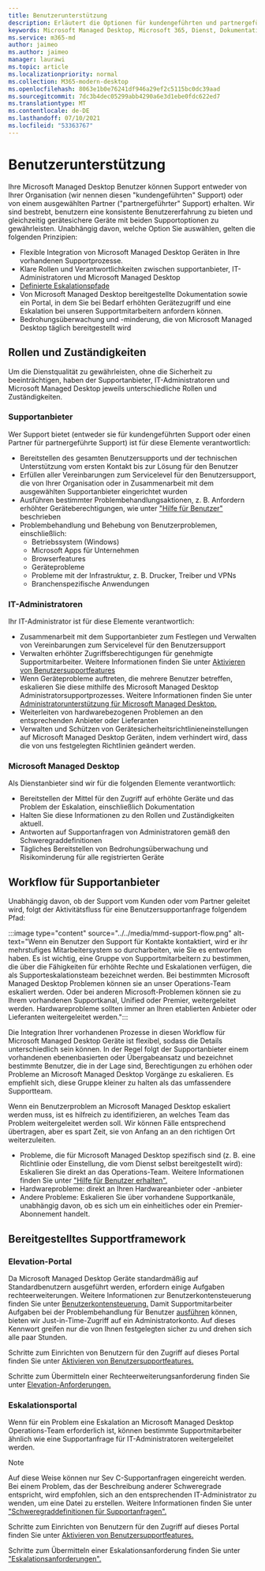 ```yaml
---
title: Benutzerunterstützung
description: Erläutert die Optionen für kundengeführten und partnergeführten Support.
keywords: Microsoft Managed Desktop, Microsoft 365, Dienst, Dokumentation
ms.service: m365-md
author: jaimeo
ms.author: jaimeo
manager: laurawi
ms.topic: article
ms.localizationpriority: normal
ms.collection: M365-modern-desktop
ms.openlocfilehash: 8063e1b0e76241df946a29ef2c5115bc0dc39aad
ms.sourcegitcommit: 7dc3b4dec05299abb4290a6e3d1ebe0fdc622ed7
ms.translationtype: MT
ms.contentlocale: de-DE
ms.lasthandoff: 07/10/2021
ms.locfileid: "53363767"
---
```

# <a name="user-support"></a>Benutzerunterstützung

Ihre Microsoft Managed Desktop Benutzer können Support entweder von Ihrer Organisation (wir nennen diesen "kundengeführten" Support) oder von einem ausgewählten Partner ("partnergeführter" Support) erhalten. Wir sind bestrebt, benutzern eine konsistente Benutzererfahrung zu bieten und gleichzeitig gerätesichere Geräte mit beiden Supportoptionen zu gewährleisten. Unabhängig davon, welche Option Sie auswählen, gelten die folgenden Prinzipien: 

- Flexible Integration von Microsoft Managed Desktop Geräten in Ihre vorhandenen Supportprozesse. 
- Klare Rollen und Verantwortlichkeiten zwischen supportanbieter, IT-Administratoren und Microsoft Managed Desktop 
- [Definierte Eskalationspfade](#workflow-for-support-providers)
- Von Microsoft Managed Desktop bereitgestellte Dokumentation sowie ein Portal, in dem Sie bei Bedarf erhöhten Gerätezugriff und eine Eskalation bei unseren Supportmitarbeitern anfordern können.
- Bedrohungsüberwachung und -minderung, die von Microsoft Managed Desktop täglich bereitgestellt wird

## <a name="roles-and-responsibilities"></a>Rollen und Zuständigkeiten

Um die Dienstqualität zu gewährleisten, ohne die Sicherheit zu beeinträchtigen, haben der Supportanbieter, IT-Administratoren und Microsoft Managed Desktop jeweils unterschiedliche Rollen und Zuständigkeiten.

### <a name="support-provider"></a>Supportanbieter

Wer Support bietet (entweder sie für kundengeführten Support oder einen Partner für partnergeführte Support) ist für diese Elemente verantwortlich:

- Bereitstellen des gesamten Benutzersupports und der technischen Unterstützung vom ersten Kontakt bis zur Lösung für den Benutzer
- Erfüllen aller Vereinbarungen zum Servicelevel für den Benutzersupport, die von Ihrer Organisation oder in Zusammenarbeit mit dem ausgewählten Supportanbieter eingerichtet wurden
- Ausführen bestimmter Problembehandlungsaktionen, z. B. Anfordern erhöhter Geräteberechtigungen, wie unter ["Hilfe für Benutzer"](../working-with-managed-desktop/end-user-support.md) beschrieben
- Problembehandlung und Behebung von Benutzerproblemen, einschließlich:
    - Betriebssystem (Windows)
    - Microsoft Apps für Unternehmen
    - Browserfeatures
    - Geräteprobleme
    - Probleme mit der Infrastruktur, z. B. Drucker, Treiber und VPNs
    - Branchenspezifische Anwendungen

### <a name="it-admin"></a>IT-Administratoren

Ihr IT-Administrator ist für diese Elemente verantwortlich:

- Zusammenarbeit mit dem Supportanbieter zum Festlegen und Verwalten von Vereinbarungen zum Servicelevel für den Benutzersupport
- Verwalten erhöhter Zugriffsberechtigungen für genehmigte Supportmitarbeiter. Weitere Informationen finden Sie unter [Aktivieren von Benutzersupportfeatures](../get-started/enable-support.md)
- Wenn Geräteprobleme auftreten, die mehrere Benutzer betreffen, eskalieren Sie diese mithilfe des Microsoft Managed Desktop Administratorsupportprozesses. Weitere Informationen finden Sie unter [Administratorunterstützung für Microsoft Managed Desktop.](../working-with-managed-desktop/admin-support.md)
- Weiterleiten von hardwarebezogenen Problemen an den entsprechenden Anbieter oder Lieferanten
- Verwalten und Schützen von Gerätesicherheitsrichtlinieneinstellungen auf Microsoft Managed Desktop Geräten, indem verhindert wird, dass die von uns festgelegten Richtlinien geändert werden.

### <a name="microsoft-managed-desktop"></a>Microsoft Managed Desktop

Als Dienstanbieter sind wir für die folgenden Elemente verantwortlich:

- Bereitstellen der Mittel für den Zugriff auf erhöhte Geräte und das Problem der Eskalation, einschließlich Dokumentation
- Halten Sie diese Informationen zu den Rollen und Zuständigkeiten aktuell.
- Antworten auf Supportanfragen von Administratoren gemäß den Schweregraddefinitionen
- Tägliches Bereitstellen von Bedrohungsüberwachung und Risikominderung für alle registrierten Geräte

## <a name="workflow-for-support-providers"></a>Workflow für Supportanbieter

Unabhängig davon, ob der Support vom Kunden oder vom Partner geleitet wird, folgt der Aktivitätsfluss für eine Benutzersupportanfrage folgendem Pfad:

:::image type="content" source="../../media/mmd-support-flow.png" alt-text="Wenn ein Benutzer den Support für Kontakte kontaktiert, wird er ihr mehrstufiges Mitarbeitersystem so durcharbeiten, wie Sie es entworfen haben. Es ist wichtig, eine Gruppe von Supportmitarbeitern zu bestimmen, die über die Fähigkeiten für erhöhte Rechte und Eskalationen verfügen, die als Supporteskalationsteam bezeichnet werden. Bei bestimmten Microsoft Managed Desktop Problemen können sie an unser Operations-Team eskaliert werden. Oder bei anderen Microsoft-Problemen können sie zu Ihrem vorhandenen Supportkanal, Unified oder Premier, weitergeleitet werden. Hardwareprobleme sollten immer an Ihren etablierten Anbieter oder Lieferanten weitergeleitet werden.":::

Die Integration Ihrer vorhandenen Prozesse in diesen Workflow für Microsoft Managed Desktop Geräte ist flexibel, sodass die Details unterschiedlich sein können. In der Regel folgt der Supportanbieter einem vorhandenen ebenenbasierten oder Übergabeansatz und bezeichnet bestimmte Benutzer, die in der Lage sind, Berechtigungen zu erhöhen oder Probleme an Microsoft Managed Desktop Vorgänge zu eskalieren. Es empfiehlt sich, diese Gruppe kleiner zu halten als das umfassendere Supportteam.

Wenn ein Benutzerproblem an Microsoft Managed Desktop eskaliert werden muss, ist es hilfreich zu identifizieren, an welches Team das Problem weitergeleitet werden soll. Wir können Fälle entsprechend übertragen, aber es spart Zeit, sie von Anfang an an den richtigen Ort weiterzuleiten.

- Probleme, die für Microsoft Managed Desktop spezifisch sind (z. B. eine Richtlinie oder Einstellung, die vom Dienst selbst bereitgestellt wird): Eskalieren Sie direkt an das Operations-Team. Weitere Informationen finden Sie unter ["Hilfe für Benutzer erhalten".](../working-with-managed-desktop/end-user-support.md)
- Hardwareprobleme: direkt an Ihren Hardwareanbieter oder -anbieter
- Andere Probleme: Eskalieren Sie über vorhandene Supportkanäle, unabhängig davon, ob es sich um ein einheitliches oder ein Premier-Abonnement handelt.

## <a name="provided-support-framework"></a>Bereitgestelltes Supportframework


### <a name="elevation-portal"></a>Elevation-Portal 

Da Microsoft Managed Desktop Geräte standardmäßig auf Standardbenutzern ausgeführt werden, erfordern einige Aufgaben rechteerweiterungen. Weitere Informationen zur Benutzerkontensteuerung finden Sie unter [Benutzerkontensteuerung.](/windows/security/identity-protection/user-account-control/user-account-control-overview) Damit Supportmitarbeiter Aufgaben bei der Problembehandlung für Benutzer [ausführen](../working-with-managed-desktop/end-user-support.md#elevation-requests) können, bieten wir Just-in-Time-Zugriff auf ein Administratorkonto. Auf dieses Kennwort greifen nur die von Ihnen festgelegten sicher zu und drehen sich alle paar Stunden.  

Schritte zum Einrichten von Benutzern für den Zugriff auf dieses Portal finden Sie unter [Aktivieren von Benutzersupportfeatures.](../get-started/enable-support.md)

Schritte zum Übermitteln einer Rechteerweiterungsanforderung finden Sie unter [Elevation-Anforderungen.](../working-with-managed-desktop/end-user-support.md#elevation-requests)

### <a name="escalation-portal"></a>Eskalationsportal 

Wenn für ein Problem eine Eskalation an Microsoft Managed Desktop Operations-Team erforderlich ist, können bestimmte Supportmitarbeiter ähnlich wie eine Supportanfrage für IT-Administratoren weitergeleitet werden.  

> [!NOTE]
> Auf diese Weise können nur Sev C-Supportanfragen eingereicht werden. Bei einem Problem, das der Beschreibung anderer Schweregrade entspricht, wird empfohlen, sich an den entsprechenden IT-Administrator zu wenden, um eine Datei zu erstellen. Weitere Informationen finden Sie unter ["Schweregraddefinitionen für Supportanfragen".](../working-with-managed-desktop/admin-support.md#support-request-severity-definitions)

Schritte zum Einrichten von Benutzern für den Zugriff auf dieses Portal finden Sie unter [Aktivieren von Benutzersupportfeatures.](../get-started/enable-support.md)

Schritte zum Übermitteln einer Eskalationsanforderung finden Sie unter ["Eskalationsanforderungen".](../working-with-managed-desktop/end-user-support.md#escalation-requests)
